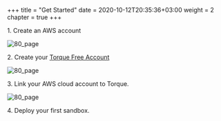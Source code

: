 +++
title = "Get Started"
date = 2020-10-12T20:35:36+03:00
weight = 2
chapter = true
+++

1\. Create an AWS account

![80_page](/images/intro/aws_logo.png)

2\. Create your [Torque Free Account](https://app.cloudshellony.com/sign_up)

![80_page](/images/intro/torque_logo.png)

3\. Link your AWS cloud account to Torque.

![80_page](/images/intro/aws_logo.png)

4\. Deploy your first sandbox.
